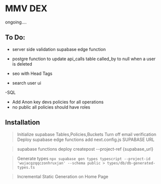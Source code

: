 # MMV DEX

ongoing....

## To Do:

- server side validation supabase edge function

- postgre function to update api_calls table called_by to null when a user is deleted
- seo with Head Tags
- search user ui


-SQL
 - Add Anon key devs policies for all operations
 - no public all policies should have roles

## Installation

> Initialize supabase Tables,Policies,Buckets
> Turn off email verification
> Deploy supabase edge functions
> add next.config.js SUPABASE URL

> supabase functions deploy createpost --project-ref {supabase_url}

> Generate types `npx supabase gen types typescript --project-id 'wujacgzqqczonhruxjan' --schema public > types/db/db-generated-types.ts`

> Incremental Static Generation on Home Page
